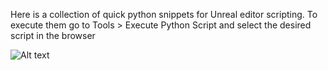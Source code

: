 Here is a collection of quick python snippets for Unreal editor scripting. To execute them go to Tools > Execute Python Script and select the desired script in the browser

![Alt text](/how_to_execute_script.png?raw=true)
